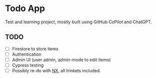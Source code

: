 # Todo App

Test and learning project, mostly built using GitHub CoPilot and ChatGPT.

## TODO

- [ ] Firestore to store items
- [ ] Authentication
- [ ] Admin UI (user admin, admin-mode to edit items)
- [ ] Cypress testing
- [ ] Possibly re-do with [NX](https://nx.dev), all trinkets included.
